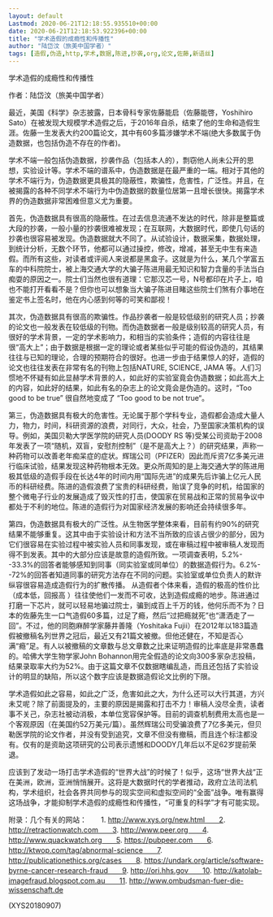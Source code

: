 ```yaml
---
layout: default
Lastmod: 2020-06-21T12:18:55.935510+00:00
date: 2020-06-21T12:18:53.922396+00:00
title: "学术造假的成瘾性和传播性"
author: "陆岱汶（旅美中国学者）"
tags: [造假,伪造,http,学术,数据,陈进,抄袭,org,论文,佐藤,新语丝]
---
```


学术造假的成瘾性和传播性

作者：陆岱汶（旅美中国学者）

最近，美国《科学》杂志披露，日本骨科专家佐藤能启（佐藤能啓，Yoshihiro Sato）在被发现大规模学术造假之后，于2016年自杀，结束了他的生命和造假生涯。佐藤一生发表大约200篇论文，其中有60多篇涉嫌学术不端(绝大多数属于伪造数据，也包括伪造不存在的作者)。

学术不端一般包括伪造数据，抄袭作品（包括本人的），剽窃他人尚未公开的思想，实验设计等。学术不端的谱系中，伪造数据是在最严重的一端。相对于其他的学术不端行为，伪造数据更具极其的隐蔽性，欺骗性，危害性，广泛性。并且，在被揭露的各种不同学术不端行为中伪造数据的数量位居第一且增长很快。揭露学术界的伪造数据非常困难但意义尤为重要。

首先，伪造数据具有很高的隐蔽性。在过去信息流通不发达的时代，除非是整篇或大段的抄袭，一般小量的抄袭很难被发现；在互联网，大数据时代，即使几句话的抄袭也很容易被发现。伪造数据就大不同了。从试验设计，数据采集，数据处理，到统计分析，无数个环节，他都可以通过操控，修改，增减，甚至无中生有来造假。而所有这些，对读者或评阅人来说都是黑盒子。这就是为什么，某几个学富五车的中科院院士，被上海交通大学的大骗子陈进用最无知识和智力含量的手法当白痴耍的原因之一。院士们当然也很有道理：它那汉芯一号，N号都印在片子上，咱也不能打开看看不是？但你也可以想象当大骗子陈进目睹这些院士们煞有介事地在鉴定书上签名时，他在内心感到何等的可笑和鄙视！

其次，伪造数据具有很高的欺骗性。作品抄袭者一般是较低级别的研究人员；抄袭的论文也一般发表在较低级的刊物。而伪造数据者一般是级别较高的研究人员，有很好的学术背景，一定的学术影响力，和相当的实验条件；造假的内容往往是很“高大上”；由于数据是根据一定的理论或者某些似乎可能的假设伪造的，其结果往往与已知的理论，合理的预期符合的很好。也进一步由于结果惊人的好，造假的论文也往往发表在非常有名的刊物上包括NATURE, SCIENCE, JAMA 等。人们习惯地不怀疑有如此显赫学术背景的人，如此好的实验室竟会伪造数据；如此高大上的内容，如此好的结果，如此有名的杂志上的论文竟会是伪造的。这时，“Too good to be true” 很自然地变成了 “Too good to be not true“。

第三，伪造数据具有极大的危害性。无论属于那个学科专业，造假都会造成大量人力，物力，时间，科研资源的浪费，对同行，大众，社会，乃至国家决策机构的误导。例如，美国贝勒大学医学院的研究人员(DOODY RS 等)受某公司资助于2008年发表了一项“随机，双盲，安慰剂控制”（是不是高大上？）的研究结果，声称一种药物可以改善老年痴呆症的症状。辉瑞公司（PFIZER）因此而斥资7亿多美元进行临床试验，结果发现这种药物根本无效。更众所周知的是上海交通大学的陈进用极其低级的造假手段在长达4年的时间内用“国际先进”的成果先后诈骗上亿元人民币的科研经费。陈进的造假浪费了宝贵的科研经费，贻误了竞争的时机，给国家的整个微电子行业的发展造成了毁灭性的打击，使国家在贸易战和正常的贸易争议中都处于不利的地位。陈进的造假行为对国家经济发展的影响还会持续很多年。

第四，伪造数据具有极大的广泛性。从生物医学整体来看，目前有约90%的研究结果不能够重复。这其中由于实验设计和方法不当所致的应该占很少的部分，因为它们很容易在实验过程中被实验人员和同事发现，或在审稿过程中被审稿人发现而得不到发表。其中的大部分应该是故意的造假所致。一项调查表明，5.2%--33.3%的回答者能够感知到同事（同实验室或同单位）的数据造假行为。6.2%--72%的回答者知道同事的研究方法存在不同的问题。实验室或单位负责人的默许纵容很容易造成造假行为的扩散传播。 从造假者个体来看，造假的极高的性价比（成本低，回报高 ）往往使他们一发而不可收，达到造假成瘾的地步。陈进通过打磨一下芯片，就可以轻易地骗过院士，骗到成百上千万的钱，他何乐而不为？日本的佐藤先生一口气造假60多篇，过足了瘾，然后“过把瘾就死”也“潇洒走了一回”。不过，他的同胞麻醉学家藤井善隆（Yoshitaka Fujii）在2012年以183篇造假被撤稿名列世界之冠后，最近又有21篇文被撤。但他还健在，不知是否心满“瘾”足。有人以被撤稿的文章数与总文章数之比来证明造假的比率底是非常愚蠢的。哈佛大学生物学家John Bohannon用完全假造的论文向300多家杂志投稿，结果录取率大约为52%。由于这篇文章不仅数据瞎编乱造，而且还包括了实验设计的明显的缺陷，所以这个数字应该是数据造假论文比例的下限。

学术造假如此之容易，如此之广泛，危害如此之大，为什么还可以大行其道，方兴未艾呢？除了前面提及的，主要的原因是揭露和打击不力！审稿人没尽全责，读者事不关己，杂志社被动消极，本单位宽容保护等。目前的调查机制费用太高也是一个客观原因（在美国约52万美元/篇）。虽然辉瑞公司受骗浪费了7亿多美元，但贝勒医学院的论文作者，并没有受到追究，文章不但没有撤稿，而且连个标注都没有。仅有的是资助这项研究的公司表示遗憾和DOODY几年后以不足62岁提前荣退。

应该到了发动一场打击学术造假的“世界大战”的时候了！似乎，这场“世界大战“正在美洲，欧洲，亚洲悄悄展开。这将是大数据时代的学者推动，政府立法司法机构，学术组织，社会各界共同参与的现实空间和虚拟空间的“全面”战争。唯有赢得这场战争，才能抑制学术造假的成瘾性和传播性，“可重复的科学”才有可能实现。

附录：几个有关的网站：　　1.     http://www.xys.org/new.html　　2.     http://retractionwatch.com　　3.     http://www.peer.org　　4.     http://www.quackwatch.org　　5.     https://pubpeer.com　　6.     http://ktwop.com/tag/abnormal-science　　7.     http://publicationethics.org/cases　　8.     https://undark.org/article/software-byrne-cancer-research-fraud　　9.     http://ori.hhs.gov　　10.  http://katolab-imagefraud.blogspot.com.au　　11.  http://www.ombudsman-fuer-die-wissenschaft.de

(XYS20180907)

